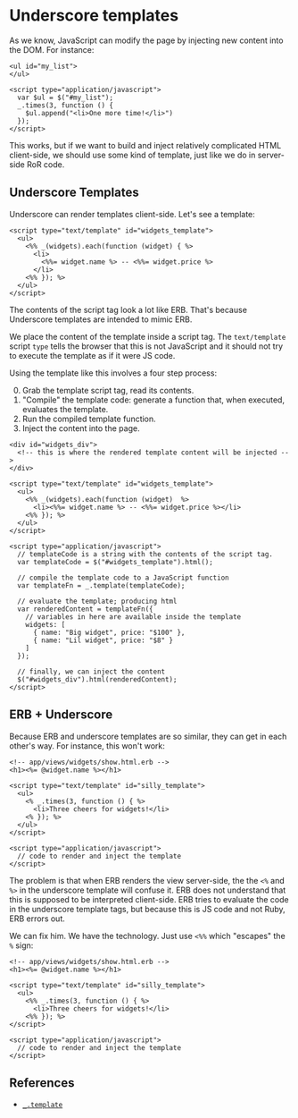 # Underscore templates

As we know, JavaScript can modify the page by injecting new content
into the DOM. For instance:

```
<ul id="my_list">
</ul>

<script type="application/javascript">
  var $ul = $("#my_list");
  _.times(3, function () {
    $ul.append("<li>One more time!</li>")
  });
</script>
```

This works, but if we want to build and inject relatively complicated
HTML client-side, we should use some kind of template, just like we do
in server-side RoR code.

## Underscore Templates

Underscore can render templates client-side. Let's see a template:

```
<script type="text/template" id="widgets_template">
  <ul>
    <%% _(widgets).each(function (widget) { %>
      <li>
        <%%= widget.name %> -- <%%= widget.price %>
      </li>
    <%% }); %>
  </ul>
</script>
```

The contents of the script tag look a lot like ERB. That's because
Underscore templates are intended to mimic ERB.

We place the content of the template inside a script tag. The
`text/template` script `type` tells the browser that this is not
JavaScript and it should not try to execute the template as if it were
JS code.

Using the template like this involves a four step process:

0. Grab the template script tag, read its contents.
0. "Compile" the template code: generate a function that, when
   executed, evaluates the template.
0. Run the compiled template function.
0. Inject the content into the page.

```
<div id="widgets_div">
  <!-- this is where the rendered template content will be injected -->
</div>

<script type="text/template" id="widgets_template">
  <ul>
    <%% _(widgets).each(function (widget)  %>
      <li><%%= widget.name %> -- <%%= widget.price %></li>
    <%% }); %>
  </ul>
</script>

<script type="application/javascript">
  // templateCode is a string with the contents of the script tag.
  var templateCode = $("#widgets_template").html();

  // compile the template code to a JavaScript function
  var templateFn = _.template(templateCode);

  // evaluate the template; producing html
  var renderedContent = templateFn({
    // variables in here are available inside the template
    widgets: [
      { name: "Big widget", price: "$100" },
      { name: "Lil widget", price: "$8" }
    ]
  });

  // finally, we can inject the content
  $("#widgets_div").html(renderedContent);
</script>
```

## ERB + Underscore

Because ERB and underscore templates are so similar, they can get in
each other's way. For instance, this won't work:

```html+erb
<!-- app/views/widgets/show.html.erb -->
<h1><%= @widget.name %></h1>

<script type="text/template" id="silly_template">
  <ul>
    <% _.times(3, function () { %>
      <li>Three cheers for widgets!</li>
    <% }); %>
  </ul>
</script>

<script type="application/javascript">
  // code to render and inject the template
</script>
```

The problem is that when ERB renders the view server-side, the the
`<%` and `%>` in the underscore template will confuse it. ERB does not
understand that this is supposed to be interpreted client-side. ERB
tries to evaluate the code in the underscore template tags, but
because this is JS code and not Ruby, ERB errors out.

We can fix him. We have the technology. Just use `<%%` which "escapes"
the `%` sign:

```
<!-- app/views/widgets/show.html.erb -->
<h1><%= @widget.name %></h1>

<script type="text/template" id="silly_template">
  <ul>
    <%% _.times(3, function () { %>
      <li>Three cheers for widgets!</li>
    <%% }); %>
</script>

<script type="application/javascript">
  // code to render and inject the template
</script>
```

## References

* [`_.template`][template-doc]

[template-doc]: http://underscorejs.org/#template
